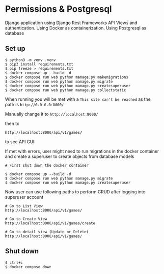 # Permissions & Postgresql

Django application using Django Rest Frameworks API Views and authentication.
Using Docker as containerization.
Using Postgresql as database

## Set up

```
$ python3 -m venv .venv
$ pip3 install requirements.txt
$ pip freeze > requirements.txt
$ docker compose up --build -d
$ docker compose run web python manage.py makemigrations
$ docker compose run web python manage.py migrate
$ docker compose run web python manage.py createsuperuser
$ docker compose run web python manage.py collectstatic
```

When running you will be met with a `This site can't be reached` as the path
is `http://0.0.0.0:8000/`

Manually change it to
`http://localhost:8000/`

then to 

`http://localhost:8000/api/v1/games/`

to see API GUI

If met with errors, user might need to run migrations in the docker container and create a superuser to create 
objects from database models

```
# First shut down the docker container

$ docker compose up --build -d
$ docker compose run web python manage.py migrate
$ docker compose run web python manage.py createsuperuser
```

Now user can use following paths to perform CRUD after logging into superuser account

```
# Go to List View
http://localhost:8000/api/v1/games/

# Go to Create View
http://localhost:8000/api/v1/games/create

# Go to detail view (Update or Delete)
http://localhost:8000/api/v1/games/
```

## Shut down

```
$ ctrl+c
$ docker compose down
```